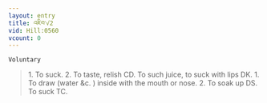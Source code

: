 ```yaml
---
layout: entry
title: འཇིབ་√2
vid: Hill:0560
vcount: 0
---
```

`Voluntary` 
> 1\.
 To suck\.
 2\.
 To taste, relish CD\.
 To such juice, to suck with lips DK\.
 1\.
 To draw (water &c\.
) inside with the mouth or nose\.
 2\.
 To soak up DS\.
 To suck TC\.

